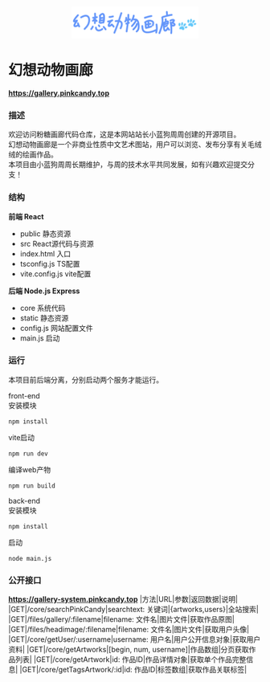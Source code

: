 <p align="center">
    <img src="/fantasyfurrygallery.png" alt="logo" width="50%">
</p>


# 幻想动物画廊
**https://gallery.pinkcandy.top**


### 描述
欢迎访问粉糖画廊代码仓库，这是本网站站长小蓝狗周周创建的开源项目。<br>
幻想动物画廊是一个非商业性质中文艺术图站，用户可以浏览、发布分享有关毛绒绒的绘画作品。<br>
本项目由小蓝狗周周长期维护，与周的技术水平共同发展，如有兴趣欢迎提交分支！<br>


### 结构
**前端 React**<br>
- public 静态资源
- src React源代码与资源
- index.html 入口
- tsconfig.js TS配置
- vite.config.js vite配置

**后端 Node.js Express**<br>
- core 系统代码
- static 静态资源
- config.js 网站配置文件
- main.js 启动


### 运行
本项目前后端分离，分别启动两个服务才能运行。<br>

front-end<br>
安装模块
```
npm install
```
vite启动
```
npm run dev
```
编译web产物
```
npm run build
```

back-end<br>
安装模块
```
npm install
```
启动
```
node main.js
```


### 公开接口
**https://gallery-system.pinkcandy.top**
|方法|URL|参数|返回数据|说明|
|GET|/core/searchPinkCandy|searchtext: 关键词|{artworks,users}|全站搜索|
|GET|/files/gallery/:filename|filename: 文件名|图片文件|获取作品原图|
|GET|/files/headimage/:filename|filename: 文件名|图片文件|获取用户头像|
|GET|/core/getUser/:username|username: 用户名|用户公开信息对象|获取用户资料|
|GET|/core/getArtworks|[begin, num, username]|作品数组|分页获取作品列表|
|GET|/core/getArtwork|id: 作品ID|作品详情对象|获取单个作品完整信息|
|GET|/core/getTagsArtwork/:id|id: 作品ID|标签数组|获取作品关联标签|
